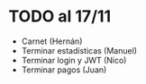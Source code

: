 # TODO al 17/11 
* Carnet (Hernán)
* Terminar estadísticas (Manuel)
* Terminar login y JWT (Nico)
* Terminar pagos (Juan)